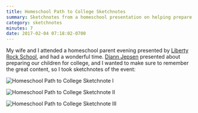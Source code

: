 ```yaml
---
title: Homeschool Path to College Sketchnotes
summary: Sketchnotes from a homeschool presentation on helping prepare children in high school for college
category: sketchnotes
minutes: 7
date: 2017-02-04 07:18:02-0700
---
```



My wife and I attended a homeschool parent evening presented by [Liberty Rock School](http://www.libertyrockschool.org/), and had a wonderful time. [Diann Jepsen](https://familyeducationcoach.com) presented about preparing our children for college, and I wanted to make sure to remember the great content, so I took sketchnotes of the event:

![Homeschool Path to College Sketchnote I](http://bsn.io/images/sketchnotes/homeschool-college-2017/homeschool-path-to-college-sketchnote-i.jpg)

![Homeschool Path to College Sketchnote II](http://bsn.io/images/sketchnotes/homeschool-college-2017/homeschool-path-to-college-sketchnote-ii.jpg)

![Homeschool Path to College Sketchnote III](http://bsn.io/images/sketchnotes/homeschool-college-2017/homeschool-path-to-college-sketchnote-iii.jpg)
